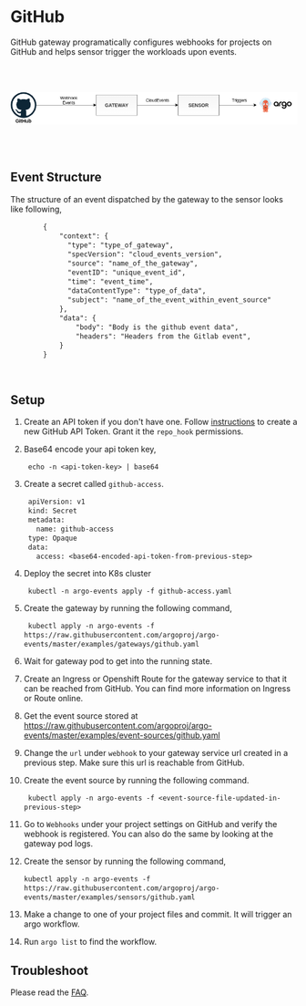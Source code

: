 # GitHub

GitHub gateway programatically configures webhooks for projects on GitHub and helps sensor trigger the workloads upon events.

<br/>
<br/>

<p align="center">
  <img src="https://github.com/argoproj/argo-events/blob/master/docs/assets/github-setup.png?raw=true" alt="GitHub Setup"/>
</p>

<br/>
<br/>

## Event Structure

The structure of an event dispatched by the gateway to the sensor looks like following,

            {
                "context": {
                  "type": "type_of_gateway",
                  "specVersion": "cloud_events_version",
                  "source": "name_of_the_gateway",
                  "eventID": "unique_event_id",
                  "time": "event_time",
                  "dataContentType": "type_of_data",
                  "subject": "name_of_the_event_within_event_source"
                },
                "data": {
                  	"body": "Body is the github event data",
                  	"headers": "Headers from the Gitlab event",
                }
            }

<br/>

## Setup

1. Create an API token if you don't have one. Follow [instructions](https://help.github.com/en/github/authenticating-to-github/creating-a-personal-access-token-for-the-command-line) to create a new GitHub API Token.
   Grant it the `repo_hook` permissions. 

2. Base64 encode your api token key,

        echo -n <api-token-key> | base64

3. Create a secret called `github-access`.

        apiVersion: v1
        kind: Secret
        metadata:
          name: github-access
        type: Opaque
        data:
          access: <base64-encoded-api-token-from-previous-step>

4. Deploy the secret into K8s cluster

        kubectl -n argo-events apply -f github-access.yaml

5. Create the gateway by running the following command,

        kubectl apply -n argo-events -f https://raw.githubusercontent.com/argoproj/argo-events/master/examples/gateways/github.yaml

6. Wait for gateway pod to get into the running state.

7. Create an Ingress or Openshift Route for the gateway service to that it can be reached from GitHub.
   You can find more information on Ingress or Route online.

8. Get the event source stored at https://raw.githubusercontent.com/argoproj/argo-events/master/examples/event-sources/github.yaml

9. Change the `url` under `webhook` to your gateway service url created in a previous step. Make sure this url is reachable from GitHub.

8. Create the event source by running the following command.
   
        kubectl apply -n argo-events -f <event-source-file-updated-in-previous-step>

11. Go to `Webhooks` under your project settings on GitHub and verify the webhook is registered. You can also do the same by
    looking at the gateway pod logs.
    
12. Create the sensor by running the following command,

        kubectl apply -n argo-events -f https://raw.githubusercontent.com/argoproj/argo-events/master/examples/sensors/github.yaml

13. Make a change to one of your project files and commit. It will trigger an argo workflow.

14. Run `argo list` to find the workflow. 

## Troubleshoot
Please read the [FAQ](https://argoproj.github.io/argo-events/faq/).
